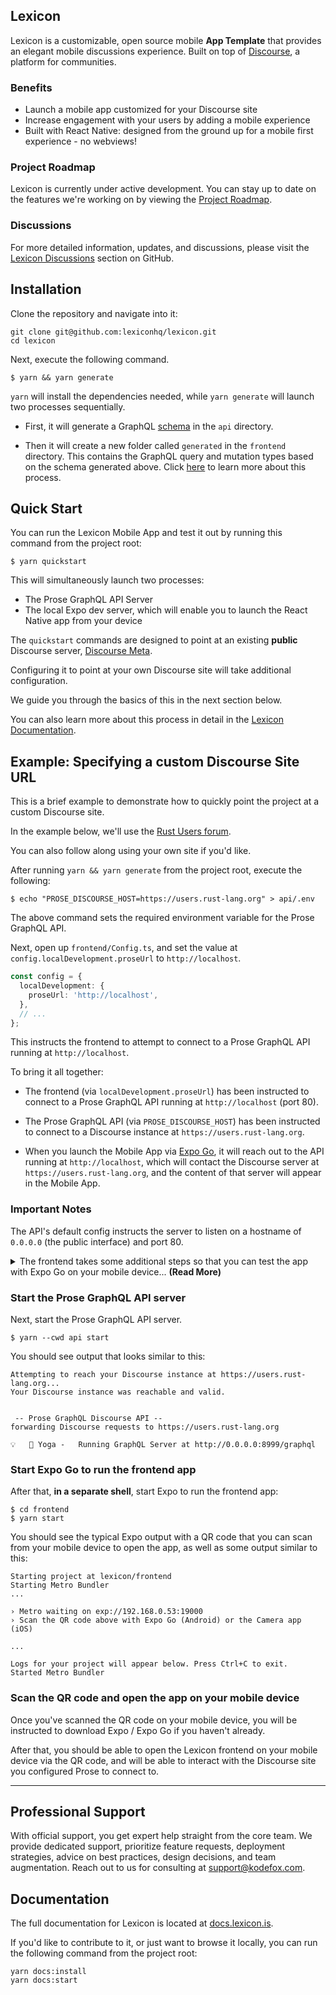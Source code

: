 ## Lexicon

Lexicon is a customizable, open source mobile **App Template** that provides an elegant mobile discussions experience. Built on top of [Discourse](https://www.discourse.org), a platform for communities.

### Benefits

- Launch a mobile app customized for your Discourse site
- Increase engagement with your users by adding a mobile experience
- Built with React Native: designed from the ground up for a mobile first experience - no webviews!

### Project Roadmap

Lexicon is currently under active development. You can stay up to date on the features we're working on by viewing the [Project Roadmap](https://github.com/orgs/lexiconhq/projects/1/views/1).

### Discussions

For more detailed information, updates, and discussions, please visit the [Lexicon Discussions](https://github.com/lexiconhq/lexicon/discussions) section on GitHub.

## Installation

Clone the repository and navigate into it:

```
git clone git@github.com:lexiconhq/lexicon.git
cd lexicon
```

Next, execute the following command.

```
$ yarn && yarn generate
```

`yarn` will install the dependencies needed, while `yarn generate` will launch two processes sequentially.

- First, it will generate a GraphQL [schema](https://nexusjs.org/docs/guides/schema) in the `api` directory.

- Then it will create a new folder called `generated` in the `frontend` directory. This contains the GraphQL query and mutation types based on the schema generated above. Click [here](https://github.com/apollographql/apollo-tooling#apollo-clientcodegen-output) to learn more about this process.

## Quick Start

You can run the Lexicon Mobile App and test it out by running this command from the project root:

```
$ yarn quickstart
```

This will simultaneously launch two processes:

- The Prose GraphQL API Server
- The local Expo dev server, which will enable you to launch the React Native app from your device

The `quickstart` commands are designed to point at an existing **public** Discourse server, [Discourse Meta](https://meta.discourse.org).

Configuring it to point at your own Discourse site will take additional configuration.

We guide you through the basics of this in the next section below.

You can also learn more about this process in detail in the [Lexicon Documentation](https://docs.lexicon.is/quick-start).

## Example: Specifying a custom Discourse Site URL

This is a brief example to demonstrate how to quickly point the project at a custom Discourse site.

In the example below, we'll use the [Rust Users forum](https://users.rust-lang.org).

You can also follow along using your own site if you'd like.

After running `yarn && yarn generate` from the project root, execute the following:

```
$ echo "PROSE_DISCOURSE_HOST=https://users.rust-lang.org" > api/.env
```

The above command sets the required environment variable for the Prose GraphQL API.

Next, open up `frontend/Config.ts`, and set the value at `config.localDevelopment.proseUrl` to `http://localhost`.

```ts
const config = {
  localDevelopment: {
    proseUrl: 'http://localhost',
  },
  // ...
};
```

This instructs the frontend to attempt to connect to a Prose GraphQL API running at `http://localhost`.

To bring it all together:

- The frontend (via `localDevelopment.proseUrl`) has been instructed to connect to a Prose GraphQL API running at `http://localhost` (port 80).

- The Prose GraphQL API (via `PROSE_DISCOURSE_HOST`) has been instructed to connect to a Discourse instance at `https://users.rust-lang.org`.

- When you launch the Mobile App via [Expo Go](https://expo.dev/client), it will reach out to the API running at `http://localhost`, which will contact the Discourse server at `https://users.rust-lang.org`, and the content of that server will appear in the Mobile App.

### Important Notes

The API's default config instructs the server to listen on a hostname of `0.0.0.0` (the public interface) and port 80.

<details><summary>The frontend takes some additional steps so that you can test the app with Expo Go on your mobile device... <b>(Read More)</b></summary>

This may seem confusing at first, but it actually saves you a bit of time.

In this scenario, the frontend app is running on your mobile device via Expo Go, and the Prose GraphQL API is running on your development machine (e.g., your laptop).

So, how could we expect the mobile app to be able to locate a server running on a different device, when we have only told the frontend app to attempt to connect to the API on `localhost`? The API isn't running on your mobile device.

The traditional way to deal with this is to force you to manually lookup your local IP address on the network that your mobile device is also connected to. It would be a value like `192.168.0.53`.

Then, you'd have to update `frontend/Config.ts` with that value.

Even worse, if your local IP address ever changes, everything would break, and you'd have to update the environment variable again.

That's kind of a pain, and fortunately Expo provides us with an easier way.

We leverage a property from Expo called `debuggerHost` in order to automatically locate the IP address of your development machine. From that value, we strip off the port number (typically 19000) and append the port number that your Prose GraphQL API is running on (defaults to port 80).

With this approach, it should all just work automatically.

If you're interested, you can read the code for how we achieve this here: [src/frontend/constants/app.ts](https://github.com/lexiconhq/lexicon/blob/master/frontend/src/constants/app.ts#L30-L46)

</details>

### Start the Prose GraphQL API server

Next, start the Prose GraphQL API server.

```
$ yarn --cwd api start
```

You should see output that looks similar to this:

```
Attempting to reach your Discourse instance at https://users.rust-lang.org...
Your Discourse instance was reachable and valid.


 -- Prose GraphQL Discourse API --
forwarding Discourse requests to https://users.rust-lang.org

💡   🧘 Yoga -   Running GraphQL Server at http://0.0.0.0:8999/graphql
```

### Start Expo Go to run the frontend app

After that, **in a separate shell**, start Expo to run the frontend app:

```
$ cd frontend
$ yarn start
```

You should see the typical Expo output with a QR code that you can scan from your mobile device to open the app, as well as some output similar to this:

```
Starting project at lexicon/frontend
Starting Metro Bundler
...

› Metro waiting on exp://192.168.0.53:19000
› Scan the QR code above with Expo Go (Android) or the Camera app (iOS)

...

Logs for your project will appear below. Press Ctrl+C to exit.
Started Metro Bundler
```

### Scan the QR code and open the app on your mobile device

Once you've scanned the QR code on your mobile device, you will be instructed to download Expo / Expo Go if you haven't already.

After that, you should be able to open the Lexicon frontend on your mobile device via the QR code, and will be able to interact with the Discourse site you configured Prose to connect to.

---

## Professional Support

With official support, you get expert help straight from the core team. We provide dedicated support, prioritize feature requests, deployment strategies, advice on best practices, design decisions, and team augmentation. Reach out to us for consulting at support@kodefox.com.

## Documentation

The full documentation for Lexicon is located at [docs.lexicon.is](https://docs.lexicon.is).

If you'd like to contribute to it, or just want to browse it locally, you can run the following command from the project root:

```
yarn docs:install
yarn docs:start
```
